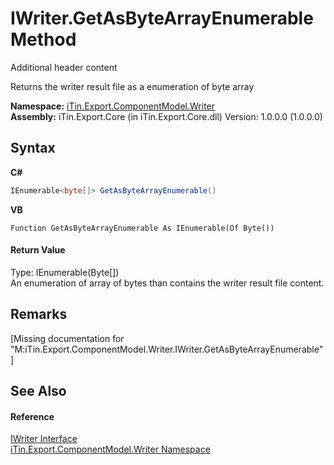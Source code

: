 # IWriter.GetAsByteArrayEnumerable Method 
Additional header content 

Returns the writer result file as a enumeration of byte array

**Namespace:**&nbsp;<a href="N_iTin_Export_ComponentModel_Writer">iTin.Export.ComponentModel.Writer</a><br />**Assembly:**&nbsp;iTin.Export.Core (in iTin.Export.Core.dll) Version: 1.0.0.0 (1.0.0.0)

## Syntax

**C#**<br />
``` C#
IEnumerable<byte[]> GetAsByteArrayEnumerable()
```

**VB**<br />
``` VB
Function GetAsByteArrayEnumerable As IEnumerable(Of Byte())
```


#### Return Value
Type: IEnumerable(Byte[])<br />An enumeration of array of bytes than contains the writer result file content.

## Remarks
\[Missing <remarks> documentation for "M:iTin.Export.ComponentModel.Writer.IWriter.GetAsByteArrayEnumerable"\]

## See Also


#### Reference
<a href="T_iTin_Export_ComponentModel_Writer_IWriter">IWriter Interface</a><br /><a href="N_iTin_Export_ComponentModel_Writer">iTin.Export.ComponentModel.Writer Namespace</a><br />